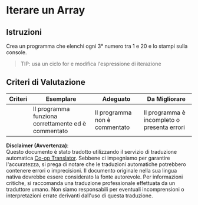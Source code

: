 <!--
CO_OP_TRANSLATOR_METADATA:
{
  "original_hash": "8b2381170bd0fd2870f5889bb8620f02",
  "translation_date": "2025-08-25T21:51:05+00:00",
  "source_file": "2-js-basics/4-arrays-loops/assignment.md",
  "language_code": "it"
}
-->
# Iterare un Array

## Istruzioni

Crea un programma che elenchi ogni 3° numero tra 1 e 20 e lo stampi sulla console.

> TIP: usa un ciclo for e modifica l'espressione di iterazione

## Criteri di Valutazione

| Criteri  | Esemplare                              | Adeguato                 | Da Migliorare                  |
| -------- | -------------------------------------- | ------------------------ | ------------------------------ |
|          | Il programma funziona correttamente ed è commentato | Il programma non è commentato | Il programma è incompleto o presenta errori |

**Disclaimer (Avvertenza)**:  
Questo documento è stato tradotto utilizzando il servizio di traduzione automatica [Co-op Translator](https://github.com/Azure/co-op-translator). Sebbene ci impegniamo per garantire l'accuratezza, si prega di notare che le traduzioni automatiche potrebbero contenere errori o imprecisioni. Il documento originale nella sua lingua nativa dovrebbe essere considerato la fonte autorevole. Per informazioni critiche, si raccomanda una traduzione professionale effettuata da un traduttore umano. Non siamo responsabili per eventuali incomprensioni o interpretazioni errate derivanti dall'uso di questa traduzione.